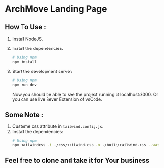# ArchMove Landing Page

## How To Use :
1. Install NodeJS.
2. Install the dependencies:
    ```bash
    # Using npm
    npm install
    ```
3. Start the development server:
    ```bash
    # Using npm
    npm run dev
    ```

    Now you should be able to see the project running at localhost:3000.
    Or you can use live Sever Extension of vsCode.
    
## Some Note :
1. Custome css attribute in `tailwind.config.js`.
2. Install the dependencies:
    ```bash
    # Using npm
    npx tailwindcss -i ./css/tailwind.css -o ./build/tailwind.css --watch
    ```
   
## Feel free to clone and take it for Your business


   
